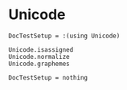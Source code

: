 # Unicode

```@meta
DocTestSetup = :(using Unicode)
```

```@docs
Unicode.isassigned
Unicode.normalize
Unicode.graphemes
```

```@meta
DocTestSetup = nothing
```